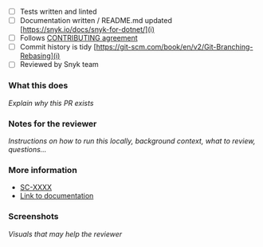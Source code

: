 - [ ] Tests written and linted
- [ ] Documentation written / README.md updated [https://snyk.io/docs/snyk-for-dotnet/](i)
- [ ] Follows [CONTRIBUTING agreement](CONTRIBUTING.md)
- [ ] Commit history is tidy [https://git-scm.com/book/en/v2/Git-Branching-Rebasing](i)
- [ ] Reviewed by Snyk team

### What this does

_Explain why this PR exists_

### Notes for the reviewer

_Instructions on how to run this locally, background context, what to review, questions…_

### More information

- [SC-XXXX]()
- [Link to documentation]()

### Screenshots

_Visuals that may help the reviewer_
